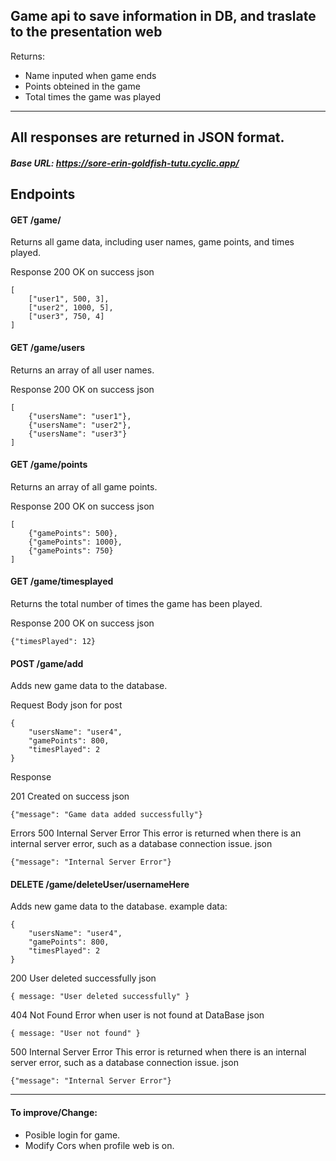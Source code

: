 ## Game api to save information in DB, and traslate to the presentation web

Returns:
- Name inputed when game ends
- Points obteined in the game
- Total times the game was played

____________________________________________________________________________

## All responses are returned in JSON format.

##### Base URL: https://sore-erin-goldfish-tutu.cyclic.app/

## Endpoints
#### GET /game/
Returns all game data, including user names, game points, and times played.

Response
200 OK on success
json
```
[
    ["user1", 500, 3],
    ["user2", 1000, 5],
    ["user3", 750, 4]
]
```
#### GET /game/users
Returns an array of all user names.

Response
200 OK on success
json
```
[
    {"usersName": "user1"},
    {"usersName": "user2"},
    {"usersName": "user3"}
]
```
#### GET /game/points
Returns an array of all game points.

Response
200 OK on success
json
```
[
    {"gamePoints": 500},
    {"gamePoints": 1000},
    {"gamePoints": 750}
]
```
#### GET /game/timesplayed
Returns the total number of times the game has been played.

Response
200 OK on success
json
```
{"timesPlayed": 12}
```
#### POST /game/add
Adds new game data to the database.

Request Body
json for post
```
{
    "usersName": "user4",
    "gamePoints": 800,
    "timesPlayed": 2
}
```
Response

201 Created on success
json
```
{"message": "Game data added successfully"}
```

Errors
500 Internal Server Error
This error is returned when there is an internal server error, such as a database connection issue.
json
```
{"message": "Internal Server Error"}
```

#### DELETE /game/deleteUser/usernameHere
Adds new game data to the database.
example data:
```
{
    "usersName": "user4",
    "gamePoints": 800,
    "timesPlayed": 2
}
```
200 User deleted successfully
json
```
{ message: "User deleted successfully" }
```
404 Not Found
Error when user is not found at DataBase
json
```
{ message: "User not found" }
```
500 Internal Server Error
This error is returned when there is an internal server error, such as a database connection issue.
json
```
{"message": "Internal Server Error"}
```

____________________________________________________________________________

#### To improve/Change:
- Posible login for game.
- Modify Cors when profile web is on.
